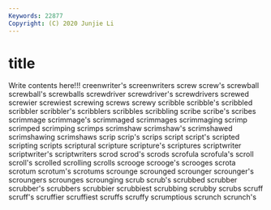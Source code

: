 ```yaml
---
Keywords: 22877
Copyright: (C) 2020 Junjie Li
---
```


# title

Write contents here!!!
creenwriter's 
screenwriters 
screw
screw's 
screwball 
screwball's 
screwballs 
screwdriver 
screwdriver's 
screwdrivers 
screwed 
screwier 
screwiest
screwing 
screws 
screwy 
scribble 
scribble's 
scribbled 
scribbler 
scribbler's 
scribblers 
scribbles
scribbling 
scribe 
scribe's 
scribes 
scrimmage 
scrimmage's 
scrimmaged 
scrimmages 
scrimmaging 
scrimp
scrimped 
scrimping 
scrimps 
scrimshaw 
scrimshaw's 
scrimshawed 
scrimshawing 
scrimshaws 
scrip 
scrip's
scrips 
script 
script's 
scripted 
scripting 
scripts 
scriptural 
scripture 
scripture's 
scriptures
scriptwriter 
scriptwriter's 
scriptwriters 
scrod 
scrod's 
scrods 
scrofula 
scrofula's 
scroll 
scroll's
scrolled 
scrolling 
scrolls 
scrooge 
scrooge's 
scrooges 
scrota 
scrotum 
scrotum's 
scrotums
scrounge 
scrounged 
scrounger 
scrounger's 
scroungers 
scrounges 
scrounging 
scrub 
scrub's 
scrubbed
scrubber 
scrubber's 
scrubbers 
scrubbier 
scrubbiest 
scrubbing 
scrubby 
scrubs 
scruff 
scruff's
scruffier 
scruffiest 
scruffs 
scruffy 
scrumptious 
scrunch 
scrunch's 
